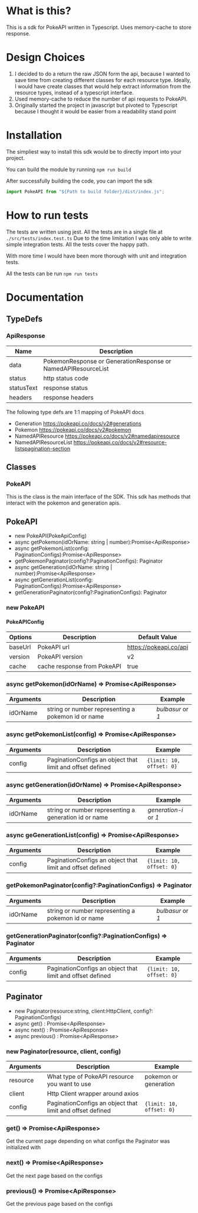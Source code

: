 # What is this?
This is a sdk for PokeAPI written in Typescript. Uses memory-cache to store response. 


# Design Choices
1. I decided to do a return the raw JSON form the api, because I wanted to save time from creating different classes for each resource type. Ideally, I would have create classes that would help extract information from the resource types, instead of a typescript interface. 
2. Used memory-cache to reduce the number of api requests to PokeAPI. 
3. Originally started the project in javascript but pivoted to Typescript because I thought it would be easier from a readability stand point

# Installation
The simpliest way to install this sdk would be to directly import into your project. 

You can build the module by running ```npm run build```

After successfully building the code, you can import the sdk
```javascript
import PokeAPI from "${Path to build folder}/dist/index.js";
```

# How to run tests
The tests are written using jest. All the tests are in a single file at ```./src/tests/index.test.ts``` Due to the time limitation I was only able to write simple integration tests. All the tests cover the happy path. 

With more time I would have been more thorough with unit and integration tests. 

All the tests can be run ```npm run tests```

# Documentation
## TypeDefs
### ApiResponse
|Name|Description
|-|-|
|data| PokemonResponse or GenerationResponse or NamedAPIResourceList|
|status|http status code|
|statusText| response status|
|headers| response headers

The following type defs are 1:1 mapping of PokeAPI docs
- Generation https://pokeapi.co/docs/v2#generations
- Pokemon https://pokeapi.co/docs/v2#pokemon
- NamedAPIResource https://pokeapi.co/docs/v2#namedapiresource
- NamedAPIResourceList https://pokeapi.co/docs/v2#resource-listspagination-section
## Classes
### PokeAPI
This is the class is the main interface of the SDK. 
This sdk has methods that interact with the pokemon and generation apis. 

## PokeAPI
- new PokeAPI(PokeApiConfig)
- async getPokemon(idOrName: string | number):Promise<ApiResponse<PokemonResponse>> 
- async getPokemonList(config: PaginationConfigs):Promise<ApiResponse<NamedAPIResourceList>>
- getPokemonPaginator(config?:PaginationConfigs): Paginator
- async getGeneration(idOrName: string | number):Promise<ApiResponse<GenerationResponse>> 
- async getGenerationList(config: PaginationConfigs):Promise<ApiResponse<NamedAPIResourceList>>
- getGenerationPaginator(config?:PaginationConfigs): Paginator

### new PokeAPI
#### PokeAPIConfig
| Options | Description |Default Value
|-------| ------| -- |
|baseUrl| PokeAPI url| https://pokeapi.co/api
|version| PokeAPI version | v2
|cache| cache response from PokeAPI| true

### async getPokemon(idOrName) => Promise<ApiResponse<PokemonResponse>>
| Arguments | Description | Example
|-------| ------| ---- |
|idOrName| string or number representing a pokemon id or name| *bulbasur* or *1*
### async getPokemonList(config) => Promise<ApiResponse<NamedAPIResourceList>>
| Arguments | Description | Example
|-------| ------| ---- |
|config| PaginationConfigs an object that limit and offset defined | ```{limit: 10, offset: 0}```

### async getGeneration(idOrName) => Promise<ApiResponse<GenerationResponse>>
| Arguments | Description | Example
|-------| ------| ---- |
|idOrName| string or number representing a generation id or name| *generation-i* or *1*
### async geGenerationList(config) => Promise<ApiResponse<NamedAPIResourceList>>
| Arguments | Description | Example
|-------| ------| ---- |
|config| PaginationConfigs an object that limit and offset defined | ```{limit: 10, offset: 0}```

### getPokemonPaginator(config?:PaginationConfigs) => Paginator
| Arguments | Description | Example
|-------| ------| ---- |
|idOrName| string or number representing a pokemon id or name| *bulbasur* or *1*
### getGenerationPaginator(config?:PaginationConfigs) => Paginator
| Arguments | Description | Example
|-------| ------| ---- |
|config| PaginationConfigs an object that limit and offset defined | ```{limit: 10, offset: 0}```

## Paginator
- new Paginator(resource:string, client:HttpClient, config?: PaginationConfigs)
- async get() : Promise<ApiResponse<NamedAPIResourceList>>
- async next() : Promise<ApiResponse<NamedAPIResourceList>>
- async previous() : Promise<ApiResponse<NamedAPIResourceList>>

### new Paginator(resource, client, config)
| Arguments | Description | Example
|-------| ------| ---- |
|resource| What type of PokeAPI resource you want to use| pokemon or generation
|client| Http Client wrapper around axios |
|config| PaginationConfigs an object that limit and offset defined | ```{limit: 10, offset: 0}```

### get() => Promise<ApiResponse<NamedAPIResourceList>>
Get the current page depending on what configs the Paginator was initialized with

### next() => Promise<ApiResponse<NamedAPIResourceList>>
Get the next page based on the configs

### previous() => Promise<ApiResponse<NamedAPIResourceList>>
Get the previous page based on the configs


